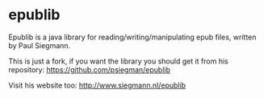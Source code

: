 # epublib
Epublib is a java library for reading/writing/manipulating epub files, written by Paul Siegmann. 

This is just a fork, if you want the library you should get it from his repository: https://github.com/psiegman/epublib

Visit his website too: http://www.siegmann.nl/epublib
 